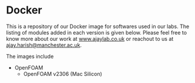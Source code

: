 # Docker
This is a repository of our Docker image for softwares used in our labs. The listing of modules added in each version is given below. Please feel free to know more about our work at www.ajaylab.co.uk or reachout to us at ajay.harish@manchester.ac.uk.

The images include
- OpenFOAM
  - OpenFOAM v2306 (Mac Silicon)
